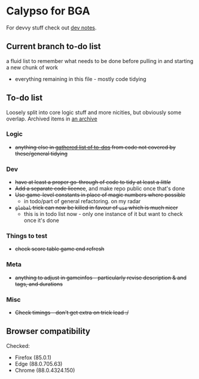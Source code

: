 # Calypso for BGA

For devvy stuff check out [dev notes](./misc/dev.md).

## Current branch to-do list

a fluid list to remember what needs to be done before pulling in and starting a new chunk of work

* everything remaining in this file - mostly code tidying

## To-do list

Loosely split into core logic stuff and more nicities, but obviously some overlap. Archived items in [an archive](./misc/archive.md)

### Logic

* ~~anything else in [gathered list of to-dos](./misc/todo_list) from code not covered by these/general tidying~~

### Dev

* ~~have at least a proper go-through of code to tidy at least a _little_~~
* ~~Add a separate code licence~~, and make repo public once that's done
* ~~Use game-level constants in place of magic numbers where possible~~
  * in todo/part of general refactoring. on my radar
* ~~`global` trick can now be killed in favour of `use` which is much nicer~~
  * this is in todo list now - only one instance of it but want to check once it's done

### Things to test

* ~~check score table game end refresh~~

### Meta

* ~~anything to adjust in gameinfos - particularly revise description & and tags, and durations~~

### Misc

* ~~Check timings - don't get extra on trick lead :/~~

## Browser compatibility

Checked:

* Firefox (85.0.1)
* Edge (88.0.705.63)
* Chrome (88.0.4324.150)

